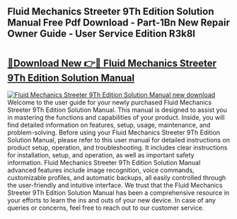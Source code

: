 ## Fluid Mechanics Streeter 9Th Edition Solution Manual Free Pdf Download - Part-1Bn New Repair Owner Guide - User Service Edition R3k8I

# <h2><a href="http://bc78330.oget.top/?id=Fluid+Mechanics+Streeter+9Th+Edition+Solution+Manual">🔗Download New 👉🔴 Fluid Mechanics Streeter 9Th Edition Solution Manual</a></h2>

[![Fluid Mechanics Streeter 9Th Edition Solution Manual new download](https://i.imgur.com/5g1atiW.png)](http://bc78330.oget.top/?id=Fluid+Mechanics+Streeter+9Th+Edition+Solution+Manual)
Welcome to the user guide for your newly purchased Fluid Mechanics Streeter 9Th Edition Solution Manual. This manual is designed to assist you in mastering the functions and capabilities of your product. Inside, you will find detailed information on features, setup, usage, maintenance, and problem-solving. Before using your Fluid Mechanics Streeter 9Th Edition Solution Manual, please refer to this user manual for detailed instructions on product setup, operation, and troubleshooting. It includes clear instructions for installation, setup, and operation, as well as important safety information. Fluid Mechanics Streeter 9Th Edition Solution Manual advanced features include image recognition, voice commands, customizable profiles, and automatic backups, all easily controlled through the user-friendly and intuitive interface. We trust that the Fluid Mechanics Streeter 9Th Edition Solution Manual has been a comprehensive resource in your efforts to learn the ins and outs of your new device. In case of any queries or concerns, feel free to reach out to our customer service.
